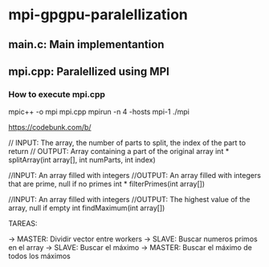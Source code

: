 # mpi-gpgpu-paralellization

## main.c: Main implementantion 
## mpi.cpp: Paralellized using MPI

### How to execute mpi.cpp
mpic++ -o mpi mpi.cpp
mpirun -n 4 -hosts mpi-1 ./mpi

https://codebunk.com/b/

// INPUT: The array, the number of parts to split, the index of the part to return
// OUTPUT: Array containing a part of the original array
int * splitArray(int array[], int numParts, int index)

//INPUT: An array filled with integers
//OUTPUT: An array filled with integers that are prime, null if no primes
int * filterPrimes(int array[])

//INPUT: An array filled with integers
//OUTPUT: The highest value of the array, null if empty
int findMaximum(int array[])


TAREAS:

-> MASTER: Dividir vector entre workers
-> SLAVE: Buscar numeros primos en el array
-> SLAVE: Buscar el máximo
-> MASTER: Buscar el máximo de todos los máximos
